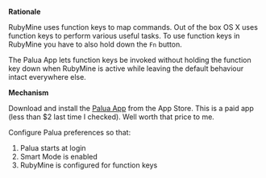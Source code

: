 **Rationale**

RubyMine uses function keys to map commands.
Out of the box OS X uses function keys to perform various useful tasks.
To use function keys in RubyMine you have to also hold down the ```Fn``` button.

The Palua App lets function keys be invoked without holding the function key down when RubyMine is active while leaving the default behaviour intact everywhere else.
 
**Mechanism**

Download and install the [Palua App](https://itunes.apple.com/ca/app/palua/id431494195) from the App Store.
This is a paid app (less than $2 last time I checked). Well worth that price to me.

Configure Palua preferences so that:

1. Palua starts at login
1. Smart Mode is enabled
1. RubyMine is configured for function keys